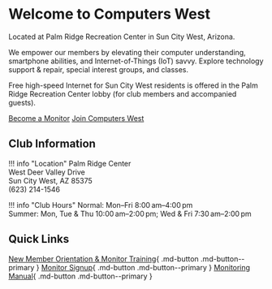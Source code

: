 <div class="cw-hero">
  <div class="cw-hero__content">
    <h1>Welcome to Computers West</h1>
    <p class="cw-hero__location">Located at Palm Ridge Recreation Center in Sun City West, Arizona.</p>
    <p>We empower our members by elevating their computer understanding, smartphone abilities, and Internet-of-Things (IoT) savvy. Explore technology support & repair, special interest groups, and classes.</p>
    <p>Free high-speed Internet for Sun City West residents is offered in the Palm Ridge Recreation Center lobby (for club members and accompanied guests).</p>
    <div class="cw-hero__cta">
      <a href="monitor/signup.md">Become a Monitor</a>
      <a href="membership/index.md">Join Computers West</a>
    </div>
  </div>
</div>

## Club Information
<div class="grid cards" markdown>

!!! info "Location"
    Palm Ridge Center  
    West Deer Valley Drive  
    Sun City West, AZ 85375  
    (623) 214-1546

!!! info "Club Hours"
    Normal: Mon–Fri 8:00 am–4:00 pm  
    Summer: Mon, Tue & Thu 10:00 am–2:00 pm; Wed & Fri 7:30 am–2:00 pm

</div>

## Quick Links

[New Member Orientation & Monitor Training](monitor/training.md){ .md-button .md-button--primary }
[Monitor Signup](monitor/signup.md){ .md-button .md-button--primary }
[Monitoring Manual](monitor/manual.md){ .md-button .md-button--primary }
